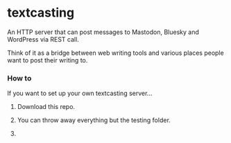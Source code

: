 # textcasting

An HTTP server that can post messages to Mastodon, Bluesky and WordPress via REST call. 

Think of it as a bridge between web writing tools and various places people want to post their writing to.

### How to

If you want to set up your own textcasting server...

1. Download this repo.

2. You can throw away everything but the testing folder.

3. 



